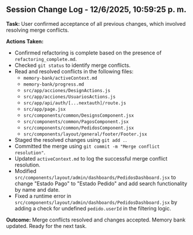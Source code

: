 ## Session Change Log - 12/6/2025, 10:59:25 p. m.

**Task:** User confirmed acceptance of all previous changes, which involved resolving merge conflicts.

**Actions Taken:**
- Confirmed refactoring is complete based on the presence of `refactoring_complete.md`.
- Checked `git status` to identify merge conflicts.
- Read and resolved conflicts in the following files:
    - `memory-bank/activeContext.md`
    - `memory-bank/progress.md`
    - `src/app/acciones/DesignActions.js`
    - `src/app/acciones/UsuariosActions.js`
    - `src/app/api/auth/[...nextauth]/route.js`
    - `src/app/page.jsx`
    - `src/components/common/DesignsComponent.jsx`
    - `src/components/common/PagosComponent.jsx`
    - `src/components/common/PedidosComponent.jsx`
    - `src/components/layout/general/footer/Footer.jsx`
- Staged the resolved changes using `git add .`.
- Committed the merge using `git commit -m "Merge conflict resolution"`.
- Updated `activeContext.md` to log the successful merge conflict resolution.
- Modified `src/components/layout/admin/dashboards/PedidosDashboard.jsx` to change "Estado Pago" to "Estado Pedido" and add search functionality by name and date.
- Fixed a runtime error in `src/components/layout/admin/dashboards/PedidosDashboard.jsx` by adding a check for undefined `pedido.userId` in the filtering logic.

**Outcome:** Merge conflicts resolved and changes accepted. Memory bank updated. Ready for the next task.
